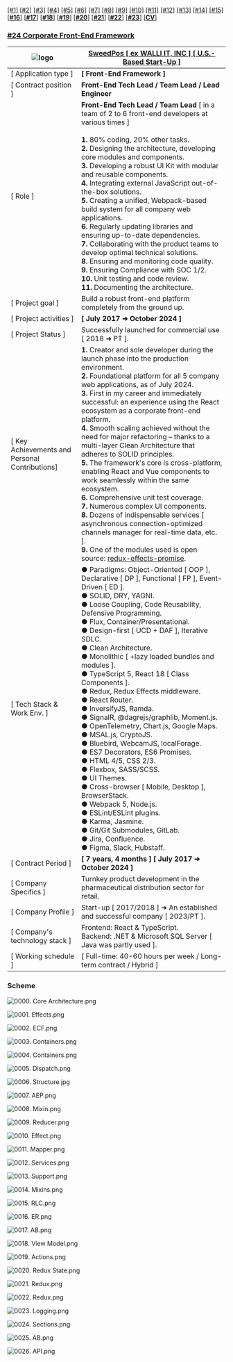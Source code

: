 [[#1]](../project01)&nbsp;[[#2]](../project02)&nbsp;[[#3]](../project03)&nbsp;[[#4]](../project04)&nbsp;[[#5]](../project05)&nbsp;[[#6]](../project06)&nbsp;[[#7]](../project07)&nbsp;[[#8]](../project08)&nbsp;[[#9]](../project09)&nbsp;[[#10]](../project10)&nbsp;[[#11]](../project11)&nbsp;[[#12]](../project12)&nbsp;[[#13]](../project13)&nbsp;[[#14]](../project14)&nbsp;[[#15]](../project15)&nbsp;[[**#16**]](../project16)&nbsp;[[**#17**]](../project17)&nbsp;[[**#18**]](../project18)&nbsp;[[**#19**]](../project19)&nbsp;[[**#20**]](../project20)&nbsp;[[**#21**]](../project21)&nbsp;[[**#22**]](../project22)&nbsp;[[**#23**]](../project23)&nbsp;[[**CV**]](../..)&nbsp;

### <ins>#24  Corporate Front-End Framework</ins>

| ![logo](logo.png)                              | **[SweedPos [ ex WALLI IT, INC ] [ U.S.-Based Start-Up ]](https://sweedpos.com/)**                                                                                                                                                                                                                                                                                                                                                                                                                                                                                                                                                                                                                                                                                                                                                                                                                                                                                                                      |
|------------------------------------------------|---------------------------------------------------------------------------------------------------------------------------------------------------------------------------------------------------------------------------------------------------------------------------------------------------------------------------------------------------------------------------------------------------------------------------------------------------------------------------------------------------------------------------------------------------------------------------------------------------------------------------------------------------------------------------------------------------------------------------------------------------------------------------------------------------------------------------------------------------------------------------------------------------------------------------------------------------------------------------------------------------------|
| [ Application type ]                           | **[ Front-End Framework ]**                                                                                                                                                                                                                                                                                                                                                                                                                                                                                                                                                                                                                                                                                                                                                                                                                                                                                                                                                                             |
| [ Contract position ]                          | **Front-End Tech Lead / Team Lead / Lead Engineer**                                                                                                                                                                                                                                                                                                                                                                                                                                                                                                                                                                                                                                                                                                                                                                                                                                                                                                                                                     |
| [ Role ]                                       | **Front-End Tech Lead / Team Lead** [ in a team of 2 to 6 front-end developers at various times ]<br/><br/>**1.** 80% coding, 20% other tasks.<br/>**2.** Designing the architecture, developing core modules and components.<br/>**3.** Developing a robust UI Kit with modular and reusable components.<br/>**4.** Integrating external JavaScript out-of-the-box solutions.<br/>**5.** Creating a unified, Webpack-based build system for all company web applications.<br/>**6.** Regularly updating libraries and ensuring up-to-date dependencies.<br/>**7.** Collaborating with the product teams to develop optimal technical solutions.<br/>**8.** Ensuring and monitoring code quality.<br/>**9.** Ensuring Compliance with SOC 1/2.<br/>**10.** Unit testing and code review.<br/>**11.** Documenting the architecture.                                                                                                                                                                      |
| [ Project goal ]                               | Build a robust front-end platform completely from the ground up.                                                                                                                                                                                                                                                                                                                                                                                                                                                                                                                                                                                                                                                                                                                                                                                                                                                                                                                                        |
| [ Project activities ]                         | **[ July 2017 ➜ October 2024 ]**                                                                                                                                                                                                                                                                                                                                                                                                                                                                                                                                                                                                                                                                                                                                                                                                                                                                                                                                                                        |
| [ Project Status ]                             | Successfully launched for commercial use [ 2018 ➜ PT ].                                                                                                                                                                                                                                                                                                                                                                                                                                                                                                                                                                                                                                                                                                                                                                                                                                                                                                                                                 |
| [ Key Achievements and Personal Contributions] | **1.** Creator and sole developer during the launch phase into the production environment.<br/>**2.** Foundational platform for all 5 company web applications, as of July 2024.<br/>**3.** First in my career and immediately successful: an experience using the React ecosystem as a corporate front-end platform.<br/>**4.** Smooth scaling achieved without the need for major refactoring – thanks to a multi-layer Clean Architecture that adheres to SOLID principles.<br/>**5.** The framework's core is cross-platform, enabling React and Vue components to work seamlessly within the same ecosystem.<br/>**6.** Comprehensive unit test coverage.<br/>**7.** Numerous complex UI components.<br/>**8.** Dozens of indispensable services [ asynchronous connection-optimized channels manager for real-time data, etc. ].<br/>**9.** One of the modules used is open source: [redux-effects-promise](https://www.npmjs.com/package/redux-effects-promise).                                 |
| [ Tech Stack & Work Env. ]                     | ● Paradigms: Object-Oriented [ OOP ], Declarative [ DP ], Functional [ FP ], Event-Driven [ ED ].<br/>● SOLID, DRY, YAGNI.<br/>● Loose Coupling, Code Reusability, Defensive Programming.<br/>● Flux, Container/Presentational.<br/>● Design-first [ UCD + DAF ], Iterative SDLC.<br/>● Clean Architecture.<br/>● Monolithic [ +lazy loaded bundles and modules ].<br/>● TypeScript 5, React 18 [ Class Components ].<br/>● Redux, Redux Effects middleware.<br/>● React Router.<br/>● InversifyJS, Ramda.<br/>● SignalR, @dagrejs/graphlib, Moment.js.<br/>● OpenTelemetry, Chart.js, Google Maps.<br/>● MSAL.js, CryptoJS.<br/>● Bluebird, WebcamJS, localForage.<br/>● ES7 Decorators, ES6 Promises.<br/>● HTML 4/5, CSS 2/3.<br/>● Flexbox, SASS/SCSS.<br/>● UI Themes.<br/>● Cross-browser [ Mobile, Desktop ], BrowserStack.<br/>● Webpack 5, Node.js.<br/>● ESLint/ESLint plugins.<br/>● Karma, Jasmine.<br/>● Git/Git Submodules, GitLab.<br/>● Jira, Confluence.<br/>● Figma, Slack, Hubstaff. |
| [ Contract Period ]                            | **[ 7 years, 4 months ] [ July 2017 ➜ October 2024 ]**                                                                                                                                                                                                                                                                                                                                                                                                                                                                                                                                                                                                                                                                                                                                                                                                                                                                                                                                                   |
| [ Company Specifics ]                          | Turnkey product development in the pharmaceutical distribution sector for retail.                                                                                                                                                                                                                                                                                                                                                                                                                                                                                                                                                                                                                                                                                                                                                                                                                                                                                                                       |
| [ Company Profile ]                            | Start-up [ 2017/2018 ] ➜ An established and successful company [ 2023/PT ].                                                                                                                                                                                                                                                                                                                                                                                                                                                                                                                                                                                                                                                                                                                                                                                                                                                                                                                             |
| [ Company's technology stack ]                 | Frontend: React & TypeScript.<br/>Backend: .NET & Microsoft SQL Server [ Java was partly used ].                                                                                                                                                                                                                                                                                                                                                                                                                                                                                                                                                                                                                                                                                                                                                                                                                                                                                                        |
| [ Working schedule ]                           | [ Full-time: 40-60 hours per week / Long-term contract / Hybrid ]                                                                                                                                                                                                                                                                                                                                                                                                                                                                                                                                                                                                                                                                                                                                                                                                                                                                                                                                       |

### Scheme

![0000. Core Architecture.png](scheme%2F0000.%20Core%20Architecture.png)

![0001. Effects.png](scheme%2F0001.%20Effects.png)

![0002. ECF.png](scheme%2F0002.%20ECF.png)

![0003. Containers.png](scheme%2F0003.%20Containers.png)

![0004. Containers.png](scheme%2F0004.%20Containers.png)

![0005. Dispatch.png](scheme%2F0005.%20Dispatch.png)

![0006. Structure.jpg](scheme%2F0006.%20Structure.jpg)

![0007. AEP.png](scheme%2F0007.%20AEP.png)

![0008. Mixin.png](scheme%2F0008.%20Mixin.png)

![0009. Reducer.png](scheme%2F0009.%20Reducer.png)

![0010. Effect.png](scheme%2F0010.%20Effect.png)

![0011. Mapper.png](scheme%2F0011.%20Mapper.png)

![0012. Services.png](scheme%2F0012.%20Services.png)

![0013. Support.png](scheme%2F0013.%20Support.png)

![0014. Mixins.png](scheme%2F0014.%20Mixins.png)

![0015. RLC.png](scheme%2F0015.%20RLC.png)

![0016. ER.png](scheme%2F0016.%20ER.png)

![0017. AB.png](scheme%2F0017.%20AB.png)

![0018. View Model.png](scheme%2F0018.%20View%20Model.png)

![0019. Actions.png](scheme%2F0019.%20Actions.png)

![0020. Redux State.png](scheme%2F0020.%20Redux%20State.png)

![0021. Redux.png](scheme%2F0021.%20Redux.png)

![0022. Redux.png](scheme%2F0022.%20Redux.png)

![0023. Logging.png](scheme%2F0023.%20Logging.png)

![0024. Sections.png](scheme%2F0024.%20Sections.png)

![0025. AB.png](scheme%2F0025.%20AB.png)

![0026. API.png](scheme%2F0026.%20API.png)
